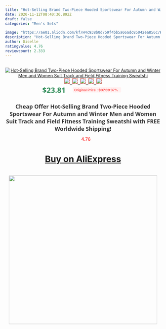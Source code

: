 ```yaml
---
title: "Hot-Selling Brand Two-Piece Hooded Sportswear For Autumn and Winter Men and Women Suit Track and Field Fitness Training Sweatshi"
date: 2020-11-12T08:40:36.892Z
draft: false
categories: "Men's Sets"

image: "https://ae01.alicdn.com/kf/H4c938b0d759f4bb5a66adc85042ea856c/Hot-Selling-Brand-Two-Piece-Hooded-Sportswear-For-Autumn-and-Winter-Men-and-Women-Suit-Track.jpg"
description: "Hot-Selling Brand Two-Piece Hooded Sportswear For Autumn and Winter Men and Women Suit Track and Field Fitness Training Sweatshi"
author: Giselle
ratingvalue: 4.76
reviewcount: 2.333
---
```

<br>
<div style="text-align: center;">
<a href="https://s.click.aliexpress.com/e/_AM6zBn" target="_blank" rel="nofollow noopener noreferrer"><img alt="Hot-Selling Brand Two-Piece Hooded Sportswear For Autumn and Winter Men and Women Suit Track and Field Fitness Training Sweatshi" class="magnifier-image" src="https://ae01.alicdn.com/kf/H4c938b0d759f4bb5a66adc85042ea856c/Hot-Selling-Brand-Two-Piece-Hooded-Sportswear-For-Autumn-and-Winter-Men-and-Women-Suit-Track.jpg_640x640.jpg">
<br>
<img style="border:1px solid salmon" src="https://ae01.alicdn.com/kf/H4c938b0d759f4bb5a66adc85042ea856c/Hot-Selling-Brand-Two-Piece-Hooded-Sportswear-For-Autumn-and-Winter-Men-and-Women-Suit-Track.jpg_120x120.jpg">&nbsp;&nbsp;<img style="border:1px solid salmon" src="_120x120.jpg">&nbsp;&nbsp;<img style="border:1px solid salmon" src="_120x120.jpg">&nbsp;&nbsp;<img style="border:1px solid salmon" src="_120x120.jpg">&nbsp;&nbsp;<img style="border:1px solid salmon" src="_120x120.jpg"></a></div><br0>
<div style="text-align: center;"><span style="background-color: white; border: 0px; box-sizing: border-box; color: seagreen; display: inline-block; font-family: &quot;open sans&quot; , &quot;arial&quot; , &quot;helvetica&quot; , sans-serif , &quot;heiti&quot;; font-size: 24px; font-stretch: inherit; font-weight: 700; line-height: inherit; margin: 0px 10px 0px 0px; padding: 0px; vertical-align: middle;">$23.81 </span>
<span style="background: rgb(255 , 241 , 241); border-radius: 3px; border: 0px; box-sizing: border-box; color: #ff4747; display: inline-block; font-family: inherit; font-size: 12px; font-stretch: inherit; font-style: inherit; font-variant: inherit; font-weight: 600; line-height: inherit; margin: 0px; padding: 2px 5px; transform: scale(0.9); vertical-align: middle;">Original Price : <b style="text-decoration: line-through;">$37.80 </b> 37%&nbsp;&nbsp;</span></div>
<h1 style="color: #333333; display: inline-block; font-family: &quot;open sans&quot; , &quot;arial&quot; , &quot;helvetica&quot; , sans-serif , &quot;heiti&quot;; font-size: 18px; font-stretch: inherit; font-weight: 700; text-align: center;">Cheap Offer Hot-Selling Brand Two-Piece Hooded Sportswear For Autumn and Winter Men and Women Suit Track and Field Fitness Training Sweatshi with FREE Worldwide Shipping!</h1>
<div style="color: #ff4747; text-align: center;">
<img src="https://4.bp.blogspot.com/-M0ZcTcb-5uY/XleCXlxnR4I/AAAAAAAAAEc/OrjgMkXV1oMQFaCRZj5HQwOCBcu3w1FegCPcBGAYYCw/s1600/star.png" style="height: 15px;">&nbsp;<b>4.76</b></div>
<div class="button_cont" align="center"><a class="buynow_a" href="https://s.click.aliexpress.com/e/_AM6zBn" target="_blank" rel="nofollow noopener noreferrer"><H1>Buy on AliExpress</H1></a></div><br>
<div class="separator" style="clear: both; text-align: center;">
<img src="https://lh3.googleusercontent.com/-pTy5HemUv9M/XlePHvY0dAI/AAAAAAAAAE4/0nX5iRUoIWY8eMW9Dpxeirr157OZliDIgCLcBGAsYHQ/s1600/badge.gif" width="480">
</div>
